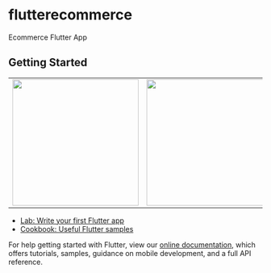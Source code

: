 # flutterecommerce

Ecommerce Flutter App

## Getting Started

<div style="text-align: center"><table><tr>
  <td style="text-align: center">
  <a href="https://twitter.com/BlueAquilae/status/1049315328835182592">
    <img src="https://user-images.githubusercontent.com/29988949/79281452-98e38400-7e67-11ea-96af-90c04ff201d8.jpg"
    width="250">
    </a>
</td>

<td style="text-align: center">
  <a href="https://marcinszalek.pl/flutter/filter-menu-ui-challenge/">
<img src="https://user-images.githubusercontent.com/29988949/79281453-9aad4780-7e67-11ea-83e3-048f435dcd3f.jpg"
width="250">
  </a>
</td>
</tr></table></div>


- [Lab: Write your first Flutter app](https://flutter.dev/docs/get-started/codelab)
- [Cookbook: Useful Flutter samples](https://flutter.dev/docs/cookbook)

For help getting started with Flutter, view our
[online documentation](https://flutter.dev/docs), which offers tutorials,
samples, guidance on mobile development, and a full API reference.
